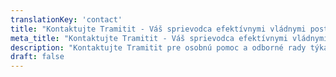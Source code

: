 ```yaml
---
translationKey: 'contact'
title: "Kontaktujte Tramitit - Váš sprievodca efektívnymi vládnymi postupmi"
meta_title: "Kontaktujte Tramitit - Váš sprievodca efektívnymi vládnymi postupmi"
description: "Kontaktujte Tramitit pre osobnú pomoc a odborné rady týkajúce sa navigácie a urýchlenia vládnych postupov."
draft: false
---
```

